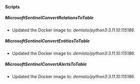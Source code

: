 
#### Scripts

##### MicrosoftSentinelConvertRelationsToTable
- Updated the Docker image to: *demisto/python3:3.11.10.115186*.


##### MicrosoftSentinelConvertEntitiesToTable
- Updated the Docker image to: *demisto/python3:3.11.10.115186*.


##### MicrosoftSentinelConvertAlertsToTable
- Updated the Docker image to: *demisto/python3:3.11.10.115186*.


